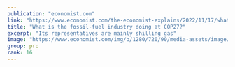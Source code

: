 ```yaml
---
publication: "economist.com"
link: "https://www.economist.com/the-economist-explains/2022/11/17/what-is-the-fossil-fuel-industry-doing-at-cop27"
title: "What is the fossil-fuel industry doing at COP27?"
excerpt: "Its representatives are mainly shilling gas"
image: "https://www.economist.com/img/b/1280/720/90/media-assets/image/20221119_BLP509.jpg"
group: pro
rank: 16
---
```

